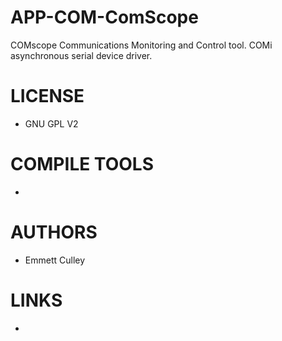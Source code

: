 APP-COM-ComScope
================

COMscope Communications Monitoring and Control tool. COMi asynchronous serial device driver.

LICENSE
===============
- GNU GPL V2

COMPILE TOOLS
===============
* 

AUTHORS
===============
* Emmett Culley

LINKS
===============
* 

